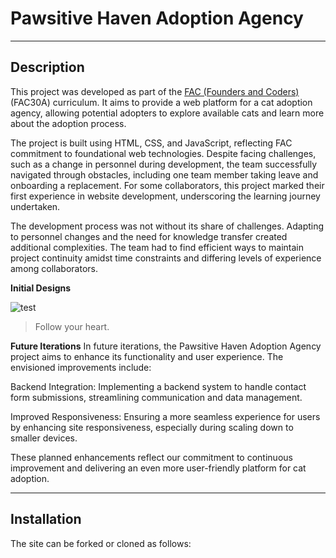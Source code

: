 # Pawsitive Haven Adoption Agency
---

## Description 

This project was developed as part of the [FAC (Founders and Coders)](https://www.foundersandcoders.com/ "Go to Founders and Coders website") (FAC30A) curriculum. It aims to provide a web platform for a cat adoption agency, allowing potential adopters to explore available cats and learn more about the adoption process.

The project is built using HTML, CSS, and JavaScript, reflecting FAC commitment to foundational web technologies. Despite facing challenges, such as a change in personnel during development, the team successfully navigated through obstacles, including one team member taking leave and onboarding a replacement. For some collaborators, this project marked their first experience in website development, underscoring the learning journey undertaken.

The development process was not without its share of challenges. Adapting to personnel changes and the need for knowledge transfer created additional complexities. The team had to find efficient ways to maintain project continuity amidst time constraints and differing levels of experience among collaborators.

__Initial Designs__

![test](https://github.com/fac30/nas-isaac-bahja-agency/blob/main/img/markdown/Screenshot%202024-01-22%20at%2023.00.12.png)


> Follow your heart.



__Future Iterations__
In future iterations, the Pawsitive Haven Adoption Agency project aims to enhance its functionality and user experience. The envisioned improvements include:

Backend Integration: Implementing a backend system to handle contact form submissions, streamlining communication and data management.

Improved Responsiveness: Ensuring a more seamless experience for users by enhancing site responsiveness, especially during scaling down to smaller devices.

These planned enhancements reflect our commitment to continuous improvement and delivering an even more user-friendly platform for cat adoption.

---

## Installation

The site can be forked or cloned as follows:




<!-- Project 1: Agency website

## Welcome to 'Pawsitive Haven Adoption Agency'. 
An agency website created for animal lovers to adopt a furry feline 🐈‍⬛ 🐾

Website created and designed by Bahja and Nas. 

## Core Stories 
As a potential client, I want to:
- See information about each member of your team so that I can know who you are
- Browse your website on mobile, tablet, and desktop devices
- Click to navigate to different sections of your webpage
- Contact you to enquire about working with you
- Visit your website at a publicly accessible domain name

## Additionally, as a visually impaired user, I want to:
- Navigate your website using keyboard controls
- Hear my screen reader describe the content on your website

## Acceptance Criteria 
### User stories come with acceptance criteria - a detailed scope of a user’s requirements.
- Navigation menu
- 'About us’ section
- Contact form
- A user cannot submit a form without filling out all of the mandatory fields (name, company name, email address)
- Information from the form doesn’t get submitted until the user clicks a button

## Stretch Goal 
Use the automatic trigger functionality of your GitHub project board.

# Wireframes
Initial ideas for the agency website. 

## Website wireframe view for Desktop view: 
![Screenshot 2024-01-14 at 05 21 08](https://github.com/fac30/agency-website-bahja-nas/assets/93523551/4c762287-8bbc-4aeb-a112-098df2279cd4)

## Website wireframe Mobile view: 
![Screenshot 2024-01-14 at 05 46 46](https://github.com/fac30/agency-website-bahja-nas/assets/93523551/7b044dba-9c5d-4422-9fc5-eab342dbce5b)

## Website wireframe for Tablet view: 
![Screenshot 2024-01-14 at 13 02 10](https://github.com/fac30/agency-website-bahja-nas/assets/93523551/9da40ccf-8ab6-4668-b300-1cca56c88731) -->



